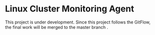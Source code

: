 # Linux Cluster Monitoring Agent
This project is under development. Since this project follows the GitFlow, the final work will be merged to the master branch .
